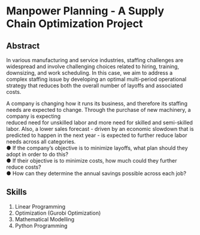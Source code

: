 # Manpower Planning - A Supply Chain Optimization Project

## Abstract
In various manufacturing and service industries, staffing challenges are widespread and involve challenging choices related to hiring, training, downsizing, and work scheduling. In this case, we aim to address a complex staffing issue by developing an optimal multi-period operational strategy that reduces both the overall number of layoffs and associated costs.

A company is changing how it runs its business, and therefore its staffing needs are expected to change. Through the purchase of new machinery, a company is expecting\
reduced need for unskilled labor and more need for skilled and semi-skilled labor. Also, a lower sales forecast ⁠- driven by an economic slowdown that is predicted to happen in the next year ⁠- is expected to further reduce labor needs across all categories.\
● If the company’s objective is to minimize layoffs, what plan should they adopt in order to do this?\
● If their objective is to minimize costs, how much could they further reduce costs?\
● How can they determine the annual savings possible across each job?

## Skills
1. Linear Programming
2. Optimization (Gurobi Optimization)
3. Mathematical Modelling
4. Python Programming
